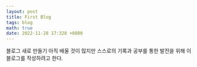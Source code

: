 ```yaml
---
layout: post
title: First Blog
tags: blog
math: true
date: 2022-11-28 17:328 +0800
---
```

블로그 새로 만들기 
아직 배울 것이 많지만 스스로의 기록과 공부를 통한 발전을 위해 이 블로그를 작성하려고 한다.